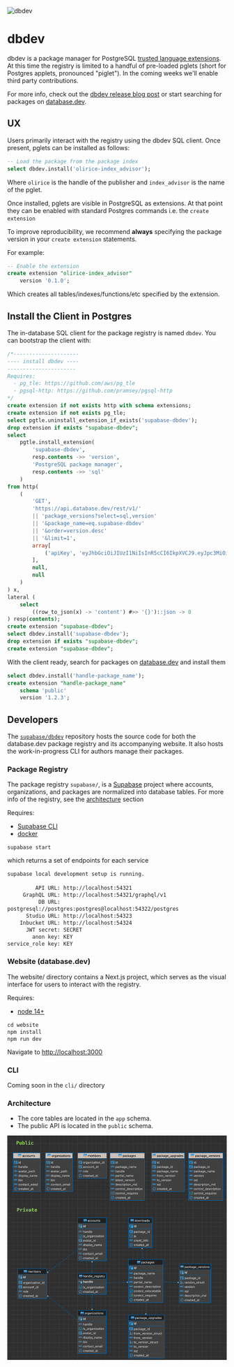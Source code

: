 ![dbdev](/assets/github-dbdev.jpg)

# dbdev

dbdev is a package manager for PostgreSQL [trusted language extensions](https://github.com/aws/pg_tle). At this time the registry is limited to a handful of pre-loaded pglets (short for Postgres applets, pronounced "piglet"). In the coming weeks we'll enable third party contributions.

For more info, check out the [dbdev release blog post](https://supabase.com/blog/dbdev-package-manager) or start searching for packages on [database.dev](database.dev).


## UX

Users primarily interact with the registry using the dbdev SQL client. Once present, pglets can be installed as follows:

```sql
-- Load the package from the package index
select dbdev.install('olirice-index_advisor');
```
Where `olirice` is the handle of the publisher and `index_advisor` is the name of the pglet.

Once installed, pglets are visible in PostgreSQL as extensions. At that point they can be enabled with standard Postgres commands i.e. the `create extension`

To improve reproducibility, we recommend __always__ specifying the package version in your `create extension` statements.

For example:
```sql
-- Enable the extension
create extension "olirice-index_advisor"
    version '0.1.0';
```

Which creates all tables/indexes/functions/etc specified by the extension.

## Install the Client in Postgres

The in-database SQL client for the package registry is named `dbdev`. You can bootstrap the client with:

```sql
/*---------------------
---- install dbdev ----
----------------------
Requires:
  - pg_tle: https://github.com/aws/pg_tle
  - pgsql-http: https://github.com/pramsey/pgsql-http
*/
create extension if not exists http with schema extensions;
create extension if not exists pg_tle;
select pgtle.uninstall_extension_if_exists('supabase-dbdev');
drop extension if exists "supabase-dbdev";
select
    pgtle.install_extension(
        'supabase-dbdev',
        resp.contents ->> 'version',
        'PostgreSQL package manager',
        resp.contents ->> 'sql'
    )
from http(
    (
        'GET',
        'https://api.database.dev/rest/v1/'
        || 'package_versions?select=sql,version'
        || '&package_name=eq.supabase-dbdev'
        || '&order=version.desc'
        || '&limit=1',
        array[
            ('apiKey', 'eyJhbGciOiJIUzI1NiIsInR5cCI6IkpXVCJ9.eyJpc3MiOiJzdXBhYmFzZSIsInJlZiI6InhtdXB0cHBsZnZpaWZyYndtbXR2Iiwicm9sZSI6ImFub24iLCJpYXQiOjE2ODAxMDczNzIsImV4cCI6MTk5NTY4MzM3Mn0.z2CN0mvO2No8wSi46Gw59DFGCTJrzM0AQKsu_5k134s')::http_header
        ],
        null,
        null
    )
) x,
lateral (
    select
        ((row_to_json(x) -> 'content') #>> '{}')::json -> 0
) resp(contents);
create extension "supabase-dbdev";
select dbdev.install('supabase-dbdev');
drop extension if exists "supabase-dbdev";
create extension "supabase-dbdev";
```

With the client ready, search for packages on [database.dev](database.dev) and install them
```sql
select dbdev.install('handle-package_name');
create extension "handle-package_name"
    schema 'public'
    version '1.2.3';
```

## Developers

The [`supabase/dbdev`](https://github.com/supabase/dbdev) repository hosts the source code for both the database.dev package registry and its accompanying website. It also hosts the work-in-progress CLI for authors manage their packages.

### Package Registry

The package registry `supabase/`, is a [Supabase](https://supabase.com) project where accounts, organizations, and packages are normalized into database tables. For more info of the registry, see the [architecture](#architecture) section

Requires:
- [Supabase CLI](https://github.com/supabase/cli)
- [docker](https://www.docker.com/)

```
supabase start
```

which returns a set of endpoints for each service

```text
supabase local development setup is running.

         API URL: http://localhost:54321
     GraphQL URL: http://localhost:54321/graphql/v1
          DB URL: postgresql://postgres:postgres@localhost:54322/postgres
      Studio URL: http://localhost:54323
    Inbucket URL: http://localhost:54324
      JWT secret: SECRET
        anon key: KEY
service_role key: KEY
```


### Website (database.dev)

The website/ directory contains a Next.js project, which serves as the visual interface for users to interact with the registry.

Requires:
- [node 14+](https://nodejs.org/en)


```
cd website
npm install
npm run dev
```

Navigate to [http://localhost:3000](http://localhost:3000)


### CLI

Coming soon in the `cli/` directory

### Architecture

- The core tables are located in the `app` schema.
- The public API is located in the `public` schema.

![ERD](assets/erd.png)
